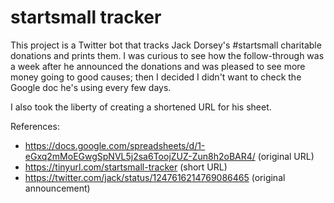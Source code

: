 # startsmall tracker

This project is a Twitter bot that tracks Jack Dorsey's #startsmall 
charitable donations and prints them. I was curious to see how the
follow-through was a week after he announced the donations and was
pleased to see more money going to good causes; then I decided I
didn't want to check the Google doc he's using every few days.

I also took the liberty of creating a shortened URL for his sheet.

References:

- https://docs.google.com/spreadsheets/d/1-eGxq2mMoEGwgSpNVL5j2sa6ToojZUZ-Zun8h2oBAR4/ (original URL)
- https://tinyurl.com/startsmall-tracker (short URL)
- https://twitter.com/jack/status/1247616214769086465 (original announcement)
